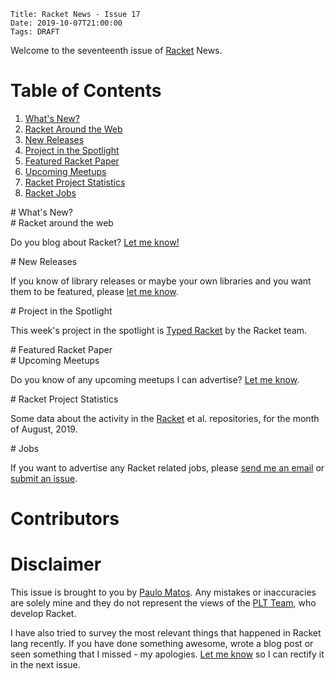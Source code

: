     Title: Racket News - Issue 17
    Date: 2019-10-07T21:00:00
	Tags: DRAFT

Welcome to the seventeenth issue of [Racket](https://www.racket-lang.org) News. 
	
<!-- To all the new subscribers - and we have a few new ones, welcome! I hope to cover most of what is happening in the Racket Ecosystem but I might miss a few things as well so I am counting on you to [send me](mailto:pmatos@linki.tools) suggestions and comments, in case I have missed something. This issue might have more misses than hits given I have been away exactly since I published the last issue. Wish me luck on this one! -->

<!-- Grab a latte and enjoy! -->

# Table of Contents

1. [What's New?](#whatsnew)
2. [Racket Around the Web](#aroundtheweb)
3. [New Releases](#newreleases)
4. [Project in the Spotlight](#spotlight)
5. [Featured Racket Paper](#featuredpaper)
6. [Upcoming Meetups](#meetups)
7. [Racket Project Statistics](#stats)
8. [Racket Jobs](#jobs)

<div id='whatsnew'/>
# What's New?

<!-- * Entries for the Standard Fish Summer Competitions [kept](https://groups.google.com/d/msg/racket-users/5OCfPsAirs8/J6HqM2RVAwAJ) [coming](https://groups.google.com/d/msg/racket-users/bbQuQIwgScc/q_5k12n2AgAJ) [until](https://groups.google.com/d/msg/racket-users/Nw99GmP3ACs/Q2aBltCUDwAJ) the very last day. Surely Stephen de Gabrielle will have a hard time judging these entries. -->
<!-- * Manolis Ragkousis [asked for input](https://groups.google.com/d/msg/racket-users/-IBChW7G4jY/HHiTO5ROBAAJ) for a proposals for Minimalistic Languages devroom in FOSDEM2020. -->
<!-- * A thread started by Sage Gerard regarding licensing and commercial turned into an interesting read mixing part software license discussions, part SFC related clarifications. -->

<div id='aroundtheweb'/>
# Racket around the web

Do you blog about Racket? [Let me know!](mailto:pmatos@linki.tools)

<!-- * [Racket for e-commerce](https://defn.io/2019/08/20/racket-ecommerce/) by Bogdan Popa. -->

<div id='newreleases'/>
# New Releases

If you know of library releases or maybe your own libraries and you want them to be featured, please [let me know](mailto:pmatos@linki.tools).

<!-- * [tesselation](https://github.com/zkry/tessellation/) by Zachary Romero is a library on top of the Racket Metapict library for creating geometric patterns. -->
<!-- * [koyo](https://github.com/Bogdanp/koyo) by Bogdan Popa is a web application development toolkit that expands upon Racket's built-in web-server with all the functionality that a web app typically needs in a complete package. -->
<!-- * [polyglot](https://github.com/zyrolasting/polyglot) by Sage Gerard is a static website generator that lets you use any `#lang` language you want to author content among Markdown. -->
<!-- * [unlike-assets](https://github.com/zyrolasting/unlike-assets) by Sage Gerard is a build system like Webpack, except leaner and powered by Racket. -->

<div id='spotlight'/>
# Project in the Spotlight

This week's project in the spotlight is [Typed Racket](https://github.com/racket/typed-racket) by the Racket team. 

<!-- From the website: -->

<!-- > Typed Racket is Racket’s gradually-typed sister language which allows the incremental addition of statically-checked type annotations. This guide is intended for programmers familiar with Racket.  -->

<div id='featuredpaper'/>
# Featured Racket Paper

<!-- The featured paper for this issue is close to my heart. I started my first year studying in [IST, Lisbon](www.ist.utl.pt) on September 1999 - exactly 20 years ago. Our Introduction to Programming course followed [SICP](https://mitpress.mit.edu/sites/default/files/sicp/index.html) and the first order of business was to download and install PLT Scheme 103p1 - the rest is history. The featured paper is co-authored by one of the teachers of the subject back then - by Pedro Ramos and António Leitão: [Reaching Python from Racket](https://web.ist.utl.pt/antonio.menezes.leitao/ADA/documents/publications_docs/2014_ReachingPythonFromRacket.pdf). -->

<!-- Abstract: -->

<!-- > Racket is a descendant of Scheme, a language that has been widely used to teach computer science. Recently, the Python language has taken over this role, mainly due to its huge standard library and the great number of third-party libraries available. Given that the development of equivalent libraries for Racket is an enormous task that cannot be currently done in an acceptable time frame, the next best option is to allow the Racket platform to use Python programs and libraries. -->
<!-- >  -->
<!-- > We have been developing an implementation of Python for the Racket platform based on a source-to-source compiler. In order to provide good performance and good interoperability with the Racket platform, the runtime libraries are being implemented over Racket data-types. This, however, entails implementing all of Python's standard library on Racket and it does not provide access to popular Python libraries implemented using C module extensions (such as Numpy and SciPy). -->
<!-- >  -->
<!-- > This paper presents an alternative approach that allows libraries from Python's reference implementation to be imported and used in our Racket implementation of Python, immediately providing access to all of Python's standard library and every third-party library, including NumPy and SciPy. -->
<!-- >  -->
<!-- > The proposed solution involves importing Python module objects directly from Python's virtual machine, by calling the Python/C API through Racket's Foreign Function Interface, and converting them to objects usable by our Racket runtime libraries, making them compatible with the Racket platform. -->
<!-- >  -->
<!-- > This compatibility layer therefore relies on relatively expensive foreign function calls to Python's libraries, but our performance tests show that the overhead introduced by them is quite low and, for most cases, it can be minimized in order to attain the same performance as Python's reference implementation. -->

<!-- Please note I am not hosting any of these files, but instead I am linking to the PDFs hosted by the researchers themselves. If you think there is a better way to do this or if I should host the files myself, [drop me a line](mailto:pmatos@linki.tools). -->

<!-- <small>Edit (03.09.2019): Tim Meehan pointed out to me that the link to the paper was not working in the first version.</small> -->

<div id='meetups'/>
# Upcoming Meetups

Do you know of any upcoming meetups I can advertise? [Let me know](mailto:pmatos@linki.tools).

<div id='stats'/>
# Racket Project Statistics

Some data about the activity in the [Racket](https://github.com/racket) et al. repositories, for the month of August, 2019.

<!-- Repo racket -->
<!-- # Commits: 35 -->
<!-- Issues: 20/12/341 -->
<!-- PRs: 10/12/98 -->

<!-- Repo typed-racket -->
<!-- # Commits: 12 -->
<!-- Issues: 4/2/209 -->
<!-- PRs: 7/7/15 -->

<!-- Repo drracket -->
<!-- # Commits: 6 -->
<!-- Issues: 17/5/141 -->
<!-- PRs: 0/0/3 -->

<!-- Repo ChezScheme -->
<!-- # Commits: 3 -->
<!-- Issues: 0/0/0 -->
<!-- PRs: 0/0/0 -->

<!-- Repo plot -->
<!-- # Commits: 3 -->
<!-- Issues: 0/0/9 -->
<!-- PRs: 2/1/5 -->

<!-- Repo redex -->
<!-- # Commits: 2 -->
<!-- Issues: 3/1/31 -->
<!-- PRs: 0/0/7 -->

<!-- Repo scribble -->
<!-- # Commits: 0 -->
<!-- Issues: 3/0/58 -->
<!-- PRs: 1/0/8 -->

<!-- <div class="table-wrapper"> -->
<!-- <table class="fl-table"> -->
<!-- <thead> -->
<!-- <tr><th></th><th># commits</th><th>Issues (new/closed/open)</th><th>PRs (new/closed/open)</th></tr> -->
<!-- </thead> -->
<!-- <tr><td>racket</td><td>35</td>           <td>20/12/341</td>        <td>10/12/98</td></tr> -->
<!-- <tr><td>typed-racket</td><td>12</td>     <td>4/2/209</td>          <td>7/7/15</td></tr> -->
<!-- <tr><td>drracket</td><td>6</td>          <td>17/5/141</td>         <td>0/0/3</td></tr> -->
<!-- <tr><td>ChezScheme</td><td>3</td>        <td>0/0/0</td>            <td>0/0/0</td></tr> -->
<!-- <tr><td>plot</td><td>3</td>              <td>0/0/9</td>            <td>2/1/5</td></tr> -->
<!-- <tr><td>redex</td><td>2</td>             <td>3/1/31</td>           <td>0/0/7</td></tr> -->
<!-- <tr><td>scribble</td><td>0</td>          <td>3/0/58</td>           <td>1/0/8</td></tr> -->
<!-- </table> -->
<!-- </div> -->

<!-- Contributions by (14): -->

<!-- * Ben Greenman -->
<!-- * Bert De Ketelaere -->
<!-- * Chuan Wei Foo -->
<!-- * Fred Fu -->
<!-- * Gustavo Massaccesi -->
<!-- * Jesse Alama -->
<!-- * John Clements -->
<!-- * Matthew Flatt -->
<!-- * Matthias Felleisen -->
<!-- * Nick Thompson -->
<!-- * Noah W M -->
<!-- * Paulo Matos -->
<!-- * Robby Findler -->
<!-- * Sam Tobin-Hochstadt -->

<!-- Of these, 2 are new contributors for 2019: -->

<!-- * Chuan Wei Foo -->
<!-- * Nick Thompson -->

<!-- <small>Repositories included above are: `racket`, `ChezScheme`, `redex`, `typed-racket`, `drracket`, `scribble`, `plot`.</small> -->

<!-- <small>Edit (03.09.2019): Gustavo Massaccesi pointed out to me that I missed a few contributors in the first version.</small> -->

<div id='jobs'/>
# Jobs

If you want to advertise any Racket related jobs, please [send me an email](mailto:pmatos@linki.tools) or [submit an issue](https://gitlab.com/racket-news/racket-news.gitlab.io/issues).

# Contributors

<!-- Thanks to -->

<!-- * Tim Meehan -->
<!-- * Gustavo Massaccesi -->

<!-- for his contributions to this issue. -->

# Disclaimer

This issue is brought to you by [Paulo Matos](mailto:pmatos@linki.tools). Any mistakes or inaccuracies are solely mine and
they do not represent the views of the [PLT Team](http://www.racket-lang.org/team.html), who develop Racket.

I have also tried to survey the most relevant things that happened in Racket lang recently. If you have done something awesome, wrote a blog post or seen something that I missed - my apologies. [Let me know](mailto:pmatos@linki.tools) so I can rectify it in the next issue.
